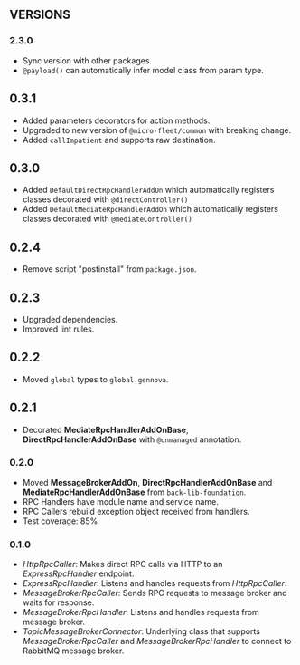 ## VERSIONS


### 2.3.0
- Sync version with other packages.
- `@payload()` can automatically infer model class from param type.

## 0.3.1
- Added parameters decorators for action methods.
- Upgraded to new version of `@micro-fleet/common` with breaking change.
- Added `callImpatient` and supports raw destination.

## 0.3.0
- Added `DefaultDirectRpcHandlerAddOn` which automatically registers classes decorated with `@directController()`
- Added `DefaultMediateRpcHandlerAddOn` which automatically registers classes decorated with `@mediateController()`

## 0.2.4
- Remove script "postinstall" from `package.json`.

## 0.2.3
- Upgraded dependencies.
- Improved lint rules.

## 0.2.2
- Moved `global` types to `global.gennova`.

## 0.2.1
- Decorated **MediateRpcHandlerAddOnBase**, **DirectRpcHandlerAddOnBase** with `@unmanaged` annotation.

### 0.2.0
- Moved **MessageBrokerAddOn**, **DirectRpcHandlerAddOnBase** and **MediateRpcHandlerAddOnBase** from `back-lib-foundation`.
- RPC Handlers have module name and service name.
- RPC Callers rebuild exception object received from handlers.
- Test coverage: 85%

### 0.1.0
- *HttpRpcCaller*: Makes direct RPC calls via HTTP to an *ExpressRpcHandler* endpoint.
- *ExpressRpcHandler*: Listens and handles requests from *HttpRpcCaller*.
- *MessageBrokerRpcCaller*: Sends RPC requests to message broker and waits for response.
- *MessageBrokerRpcHandler*: Listens and handles requests from message broker.
- *TopicMessageBrokerConnector*: Underlying class that supports *MessageBrokerRpcCaller* and *MessageBrokerRpcHandler* to connect to RabbitMQ message broker.